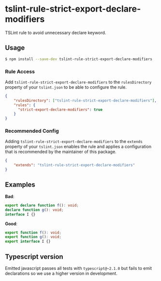 # tslint-rule-strict-export-declare-modifiers
TSLint rule to avoid unnecessary declare keyword.

## Usage
```bash
$ npm install --save-dev tslint-rule-strict-export-declare-modifiers
```

### Rule Access
Add `tslint-rule-strict-export-declare-modifiers` to the `rulesDirectory` property of your `tslint.json` to be 
able to configure the rule.
```json
{
    "rulesDirectory": ["tslint-rule-strict-export-declare-modifiers"],
    "rules": {
      "strict-export-declare-modifiers": true
    }
}
```

### Recommended Config
Adding `tslint-rule-strict-export-declare-modifiers` to the `extends` property of your `tslint.json`
enables the rule and applies a configuration that is recommended by the maintainer of this package.
```json
{
    "extends": "tslint-rule-strict-export-declare-modifiers"
}
```

## Examples
**Bad**:

```ts
export declare function f(): void;
declare function g(): void;
interface I {}
```


**Good**:

```ts
export function f(): void;
export function g(): void;
export interface I {}
```

## Typescript version
Emitted javascript passes all tests with `typescript@~2.1.0` but fails to emit
declarations so we use a higher version in development.